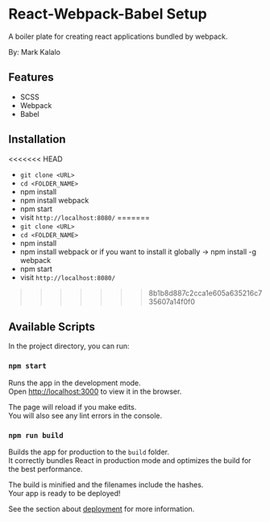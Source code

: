 # React-Webpack-Babel Setup

A boiler plate for creating react applications bundled by webpack.

By: Mark Kalalo

## Features

-   SCSS
-   Webpack
-   Babel

## Installation

<<<<<<< HEAD
-   `git clone <URL>`
-   `cd <FOLDER_NAME>`
-   npm install
-   npm install webpack
-   npm start
-   visit `http://localhost:8080/`
=======
- `git clone <URL>`
- `cd <FOLDER_NAME>`
- npm install
- npm install webpack or if you want to install it globally -> npm install -g webpack 
- npm start
- visit `http://localhost:8080/`
>>>>>>> 8b1b8d887c2cca1e605a635216c735607a14f0f0

## Available Scripts

In the project directory, you can run:

### `npm start`

Runs the app in the development mode.\
Open [http://localhost:3000](http://localhost:3000) to view it in the browser.

The page will reload if you make edits.\
You will also see any lint errors in the console.

### `npm run build`

Builds the app for production to the `build` folder.\
It correctly bundles React in production mode and optimizes the build for the best performance.

The build is minified and the filenames include the hashes.\
Your app is ready to be deployed!

See the section about [deployment](https://facebook.github.io/create-react-app/docs/deployment) for more information.
